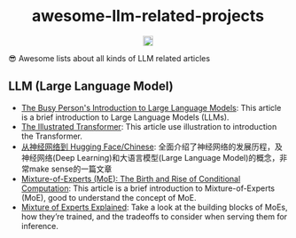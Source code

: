 <br />
<h1 align="center">awesome-llm-related-projects</h1>
<p align="center">
<a href="https://awesome.re"><img src="https://awesome.re/badge.svg" alt="Awesome" height="18"></a>
<br />

😎 Awesome lists about all kinds of LLM related articles

## LLM (Large Language Model)
- [The Busy Person's Introduction to Large Language Models](https://ppaolo.substack.com/p/introduction-to-large-language-models-llms): This article is a brief introduction to Large Language Models (LLMs).
- [The Illustrated Transformer](https://jalammar.github.io/illustrated-transformer/): This article use illustration to introduction the Transformer.
- [从神经网络到 Hugging Face/Chinese](https://hutusi.com/articles/the-history-of-neural-networks): 全面介绍了神经网络的发展历程，及神经网络(Deep Learning)和大语言模型(Large Language Model)的概念，非常make sense的一篇文章
- [Mixture-of-Experts (MoE): The Birth and Rise of Conditional Computation](https://cameronrwolfe.substack.com/p/conditional-computation-the-birth): This article is a brief introduction to Mixture-of-Experts (MoE), good to understand the concept of MoE.
- [Mixture of Experts Explained](https://huggingface.co/blog/moe): Take a look at the building blocks of MoEs, how they’re trained, and the tradeoffs to consider when serving them for inference.